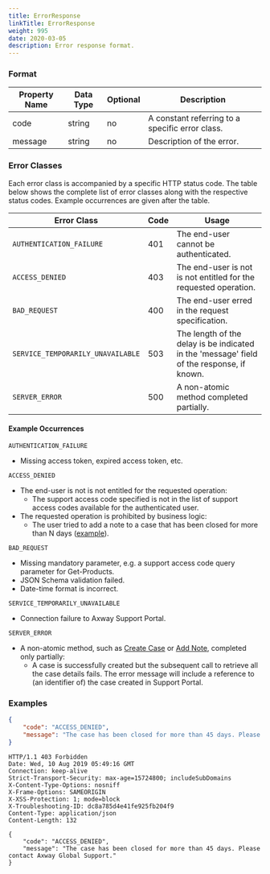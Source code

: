 ```yaml
---
title: ErrorResponse
linkTitle: ErrorResponse
weight: 995
date: 2020-03-05
description: Error response format.
---
```


### Format

| Property Name | Data Type  | Optional | Description |
|---------------|------------|----------|-------------|
| code          | string     |       no | A constant referring to a specific error class. |
| message       | string     |       no | Description of the error. |

### Error Classes

Each error class is accompanied by a specific HTTP status code. The table below shows the complete list of error classes along with the respective status codes. Example occurrences are given after the table.

| Error Class                       | Code | Usage |
|-----------------------------------|------|-------|
| `AUTHENTICATION_FAILURE`          | 401  | The end-user cannot be authenticated. |
| `ACCESS_DENIED`                   | 403  | The end-user is not is not entitled for the requested operation. |
| `BAD_REQUEST`                     | 400  | The end-user erred in the request specification. |
| `SERVICE_TEMPORARILY_UNAVAILABLE` | 503  | The length of the delay is be indicated in the 'message' field of the response, if known. |
| `SERVER_ERROR`                    | 500  | A non-atomic method completed partially. |

#### Example Occurrences

`AUTHENTICATION_FAILURE`

* Missing access token, expired access token, etc.

`ACCESS_DENIED`

* The end-user is not is not entitled for the requested operation:
    * The support access code specified is not in the list of support access codes available for the authenticated user.
* The requested operation is prohibited by business logic:
    * The user tried to add a note to a case that has been closed for more than N days ([example](#examples)).

`BAD_REQUEST`

* Missing mandatory parameter, e.g. a support access code query parameter for Get-Products.
* JSON Schema validation failed.
* Date-time format is incorrect.

`SERVICE_TEMPORARILY_UNAVAILABLE`

* Connection failure to Axway Support Portal.

`SERVER_ERROR`

* A non-atomic method, such as [Create Case](/docs/shared_services/supportapi/methods/create_case) or [Add Note](/docs/shared_services/supportapi/methods/add_note), completed only partially:
    * A case is successfully created but the subsequent call to retrieve all the case details fails. The error message will include a reference to (an identifier of) the case created in Support Portal.

### Examples

```json
{
    "code": "ACCESS_DENIED",
    "message": "The case has been closed for more than 45 days. Please contact Axway Global Support."
}
```

```
HTTP/1.1 403 Forbidden
Date: Wed, 10 Aug 2019 05:49:16 GMT
Connection: keep-alive
Strict-Transport-Security: max-age=15724800; includeSubDomains
X-Content-Type-Options: nosniff
X-Frame-Options: SAMEORIGIN
X-XSS-Protection: 1; mode=block
X-Troubleshooting-ID: dc8a785d4e41fe925fb204f9
Content-Type: application/json
Content-Length: 132

{
    "code": "ACCESS_DENIED",
    "message": "The case has been closed for more than 45 days. Please contact Axway Global Support."
}
```
